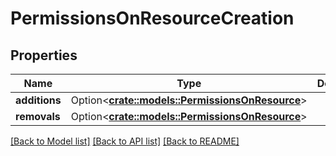 # PermissionsOnResourceCreation

## Properties

Name | Type | Description | Notes
------------ | ------------- | ------------- | -------------
**additions** | Option<[**crate::models::PermissionsOnResource**](PermissionsOnResource.md)> |  | [optional]
**removals** | Option<[**crate::models::PermissionsOnResource**](PermissionsOnResource.md)> |  | [optional]

[[Back to Model list]](../README.md#documentation-for-models) [[Back to API list]](../README.md#documentation-for-api-endpoints) [[Back to README]](../README.md)


